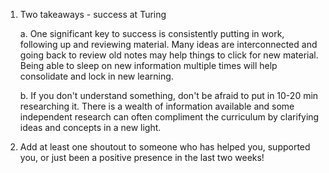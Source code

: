 1.  Two takeaways - success at Turing

    a. One significant key to success is consistently putting in work, following up and reviewing material. Many ideas are interconnected and going back to review old notes may help things to click for new material. Being able to sleep on new information multiple times will help consolidate and lock in new learning.

    b. If you don't understand something, don't be afraid to put in 10-20 min researching it. There is a wealth of information available and some independent research can often compliment the curriculum by clarifying ideas and concepts in a new light.

2. Add at least one shoutout to someone who has helped you, supported you, or just been a positive presence in the last two weeks!
